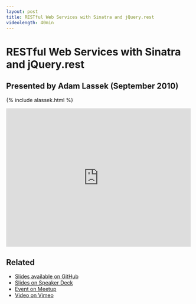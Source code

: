 ```yaml
---
layout: post
title: RESTful Web Services with Sinatra and jQuery.rest
videolength: 40min
---
```


# RESTful Web Services with Sinatra and jQuery.rest

## Presented by Adam Lassek (September 2010)

{% include alassek.html %}

<div class="fluid-width-video-wrapper"><iframe src="http://player.vimeo.com/video/14659274" width="500" height="375" frameborder="0" webkitAllowFullScreen mozallowfullscreen allowFullScreen></iframe></div>

## Related

* [Slides available on GitHub](https://github.com/lyconic/jquery-omaha-meetup_09-01-2010)
* [Slides on Speaker Deck](https://speakerdeck.com/nebraskajs/restful-web-services-with-sinatra-and-jquery-dot-rest)
* [Event on Meetup](http://www.meetup.com/nebraskajs/events/14421936/)
* [Video on Vimeo](https://vimeo.com/14659274)